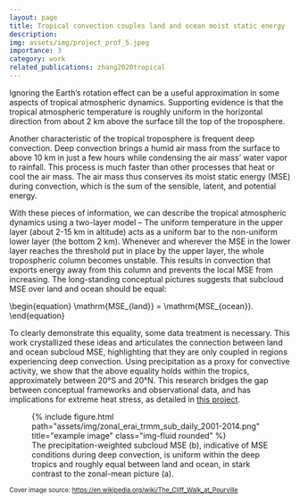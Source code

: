 ```yaml
---
layout: page
title: Tropical convection couples land and ocean moist static energy
description: 
img: assets/img/project_prof_5.jpeg
importance: 3
category: work
related_publications: zhang2020tropical
---
```



Ignoring the Earth’s rotation effect can be a useful approximation in some aspects of tropical atmospheric dynamics. Supporting evidence is that the tropical atmospheric temperature is roughly uniform in the horizontal direction from about 2 km above the surface till the top of the troposphere.

Another characteristic of the tropical troposphere is frequent deep convection. Deep convection brings a humid air mass from the surface to above 10 km in just a few hours while condensing the air mass’ water vapor to rainfall. This process is much faster than other processes that heat or cool the air mass. The air mass thus conserves its moist static energy (MSE) during convection, which is the sum of the sensible, latent, and potential energy. 

With these pieces of information, we can describe the tropical atmospheric dynamics using a two-layer model – The uniform temperature in the upper layer (about 2-15 km in altitude) acts as a uniform bar to the non-uniform lower layer (the bottom 2 km). Whenever and wherever the MSE in the lower layer reaches the threshold put in place by the upper layer, the whole tropospheric column becomes unstable. This results in convection that exports energy away from this column and prevents the local MSE from increasing. The long-standing conceptual pictures suggests that subcloud MSE over land and ocean should be equal:

\begin{equation}
\mathrm{MSE_{land}} = \mathrm{MSE_{ocean}}.
\end{equation}

To clearly demonstrate this equality, some data treatment is necessary. This work crystallized these ideas and articulates the connection between land and ocean subcloud MSE, highlighting that they are only coupled in regions experiencing deep convection. Using precipitation as a proxy for convective activity, we show that the above equality holds within the tropics, approximately between 20°S and 20°N. This research bridges the gap between conceptual frameworks and observational data, and has implications for extreme heat stress, as detailed in <a href="https://yzhang-aos.github.io/projects/2_project/">this project</a>.





<div class="row">
    <div class="col-sm-12 col-md-8 col-lg-10 mt-3 mt-md-0 mx-auto">
        <figure class="figure">
            {% include figure.html path="assets/img/zonal_erai_trmm_sub_daily_2001-2014.png" title="example image" class="img-fluid rounded" %}
            <figcaption class="figure-caption text-center">The precipitation-weighted subcloud MSE (b),  indicative of MSE conditions during deep convection, is uniform within the deep tropics and roughly equal between land and ocean, in stark contrast to the zonal-mean picture (a).</figcaption>
        </figure>
    </div>
</div>


<span class="cover-image-source">Cover image source: <a href="https://en.wikipedia.org/wiki/The_Cliff_Walk_at_Pourville">https://en.wikipedia.org/wiki/The_Cliff_Walk_at_Pourville</a></span>

<style>
.cover-image-source {
    font-size: 0.8em; /* 80% of the parent element's font size */
}
</style>